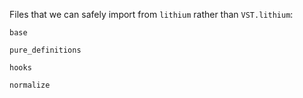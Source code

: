 Files that we can safely import from `lithium` rather than `VST.lithium`:

`base`

`pure_definitions`

`hooks`

`normalize`
